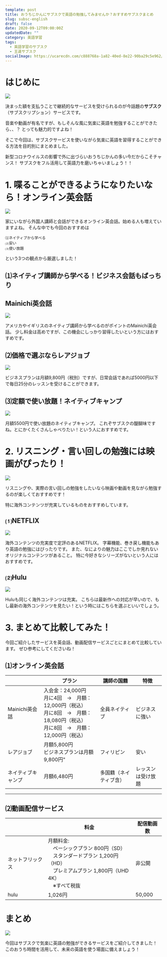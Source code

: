 ```yaml
---
template: post
title: おうちじかんにサブスクで英語の勉強してみませんか？おすすめサブスクまとめ
slug: subsc-english 
draft: false
date: 2020-09-12T09:00:00Z
updatedDate: ""
category: 英語学習
tags:
  - 英語学習のサブスク
  - 王道サブスク
socialImage: https://ucarecdn.com/c888768a-1a82-40ed-8e22-90ba29c5e962/
---
```


# はじめに

![](https://ucarecdn.com/31acd178-f52e-4159-98c1-c91f32645387/)

決まった額を支払うことで継続的なサービスを受けられるのが今話題の**サブスク**（サブスクリプション）サービスです。

音楽や動画が有名ですが、もしそんな風に気楽に英語を勉強することができたら、、？
とっても魅力的ですよね！

そこで今回は、サブスクサービスを使いながら気楽に英語を習得することができる方法を目的別にまとめました。

新型コロナウイルスの影響で外に出づらいおうちじかんの多い今だからこそチャンス！
サブスクをフル活用して英語力を磨いちゃいましょう！！




# 1. 喋ることができるようになりたいなら！オンライン英会話

![](https://ucarecdn.com/c91f8ab9-8a86-47d4-93d0-40c509dc3993/)

家にいながら外国人講師と会話ができるオンライン英会話。始める人も増えていますよね。
そんな中でも今回のおすすめは
```
⑴ネイティブから学べる
⑵安い
⑶使い放題
```

という3つの観点から厳選しました！

## ⑴ネイティブ講師から学べる！ビジネス会話もばっちり
## Mainichi英会話

![](https://ucarecdn.com/ceb5312f-b79a-4801-bc23-bc9731b03311/)

アメリカやイギリスのネイティブ講師から学べるのがポイントのMainichi英会話。
少し料金は高めですが、この機会にしっかり習得したいという方にはおすすめです。

## ⑵価格で選ぶならレアジョブ

![](https://ucarecdn.com/49a9a974-da13-4e9b-b22a-0d611566f079/)

ビジネスプランは月額9,800円（税別）ですが、日常会話であれば5000円以下で毎日25分のレッスンを受けることができます。


## ⑶定額で使い放題！ネイティブキャンプ

![](https://ucarecdn.com/2ca49521-4f68-4ecb-be55-9642239f7f20/)

月額5500円で使い放題のネイティブキャンプ。
これぞサブスクの醍醐味ですね。とにかくたくさんしゃべりたい！という人におすすめです。




# 2. リスニング・言い回しの勉強には映画がぴったり！

![](https://ucarecdn.com/64abd88d-09be-43a7-a67b-2a40f29a4c91/)


リスニングや、実際の言い回しの勉強をしたいなら映画や動画を見ながら勉強するのが楽しくておすすめです！

特に海外コンテンツが充実しているものをおすすめしています。

## ⑴NETFLIX

![](https://ucarecdn.com/cfdce30e-e3f0-47f3-a3a4-921d9cbc49cc/)

海外コンテンツの充実度で定評のあるNETFLIX。
字幕機能、巻き戻し機能もあり英語の勉強にはぴったりです。
また、なによりの魅力はここでしか見れないオリジナルコンテンツがあること。
特に今好きなシリーズがないという人にはおすすめです。

## ⑵Hulu

![](https://ucarecdn.com/cb8f2903-afdc-45c9-a7c6-02ec390c51f0/)

Huluも同じく海外コンテンツは充実。
こちらは最新作への対応が早いので、もし最新の海外コンテンツを見たい！という時にはこちらを選ぶといいでしょう。




# 3. まとめて比較してみた！

今回ご紹介したサービスを英会話、動画配信サービスごとにまとめて比較しています。
ぜひ参考にしてくださいね！


## ⑴オンライン英会話

|  | プラン | 講師の国籍 | 特徴 |
| --- | --- | --- | --- |
|  Mainichi英会話 | 入会金：24,000円<br>月に4回　→　月額：12,000円（税込）<br>月に8回　→　月額：18,080円（税込）<br>月に8回　→　月額：12,000円（税込） | 全員ネイティブ | ビジネスに強い |
| レアジョブ | 月額5,800円<br>ビジネスプランは月額9,800円" | フィリピン | 安い |
| ネイティブキャンプ | 月額6,480円 | 多国籍（ネイティブ含） | レッスンは受け放題 |


----


## ⑵動画配信サービス
|  | 料金 | 配信動画数 |
| --- | --- | --- |
| ネットフリックス | 月額料金: <br>　ベーシックプラン 800円（SD）<br>　スタンダードプラン 1,200円（HD）<br>　プレミアムプラン 1,800円（UHD 4K）<br>　※すべて税抜 | 非公開 |
| hulu | 1,026円 | 50,000 |





# まとめ

![](https://ucarecdn.com/6ece24d5-fdc5-433b-aace-38a30a54e46b/)

今回はサブスクで気楽に英語の勉強ができるサービスをご紹介してきました！
このおうち時間を活用して、未来の英語を使う場面に備えましょう！
